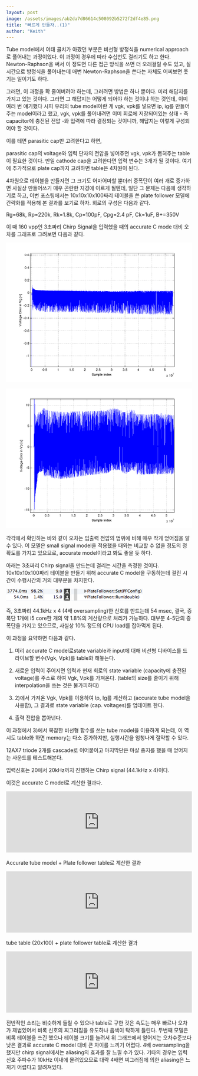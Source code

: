 ```yaml
---
layout: post
image: /assets/images/ab2da7d86614c508092b5272f2df4e85.png
title: "빠르게 만들자..(1)"
author: "Keith"
---
```



Tube model에서 여태 골치가 아팠던 부분은 비선형 방정식을 numerical approach로 풀어내는 과정이었다. 이 과정이 경우에 따라 수십번도 걸리기도 하고 한다. Newton-Raphson을 써서 이 정도면 다른 접근 방식을 쓰면 더 오래걸릴 수도 있고, 실시간으로 방정식을 풀어내는데 매번 Newton-Raphson을 쓴다는 자체도 어찌보면 웃기는 일이기도 하다.




그러면, 이 과정을 확 줄여버려야 하는데, 그러려면 방법은 하나 뿐이다. 미리 해답지를 가지고 있는 것이다. 그러면 그 해답지는 어떻게 되어야 하는 것이냐 하는 것인데, 이미 여러 번 얘기했다 시피 우리의 tube model이란 게 vgk, vpk를 넣으면 ip, ig를 만들어주는 model이라고 했고, vgk, vpk를 풀어내려면 이미 회로에 저장되어있는 상태 - 즉 capacitor에 충전된 전압 -와 입력에 따라 결정되는 것이니까, 해답지는 이렇게 구성되어야 할 것이다.




이를 테면 parasitic cap만 고려한다고 하면,




parasitic cap의 voltage와 입력 단자의 전압을 넣어주면 vgk, vpk가 뽑혀주는 table이 필요한 것이다. 만일 cathode cap을 고려한다면 입력 변수는 3개가 될 것이다. 여기에 추가적으로 plate cap까지 고려하면 table은 4차원이 된다.




4차원으로 테이블을 만들자면 그 크기도 어마어마할 뿐더러 증폭단이 여러 개로 증가하면 사실상 만들어쓰기 매우 곤란한 지경에 이르게 될텐데, 일단 그 문제는 다음에 생각하기로 하고, 이번 포스팅에서는 10x10x10x100짜리 테이블을 쓴 plate follower 모델에 간략화를 적용해 본 결과를 보기로 하자. 회로의 구성은 다음과 같다. 




Rg=68k, Rp=220k, Rk=1.8k, Cp=100pF, Cpg=2.4 pF, Ck=1uF, B+=350V




이 때 160 vpp인 3초짜리 Chirp Signal을 입력했을 때의 accurate C mode 대비 오차를 그래프로 그려보면 다음과 같다.






![image](/assets/images/ab2da7d86614c508092b5272f2df4e85.png)



![image](/assets/images/91e2998a6a0a9e18434f41838ec30d53.png)







각각에서 확인하는 바와 같이 오차는 입출력 전압의 범위에 비해 매우 작게 얻어짐을 알 수 있다. 이 모델은 small signal model을 적용했을 때와는 비교할 수 없을 정도의 정확도를 가지고 있으므로, accurate model이라고 봐도 좋을 듯 하다.




아래는 3초짜리 Chirp signal을 만드는데 걸리는 시간을 측정한 것이다. 10x10x10x100짜리 테이블을 만들기 위해 accurate C model을 구동하는데 걸린 시간이 수행시간의 거의 대부분을 차지한다.






![image](/assets/images/fcb453c5001d5bac1f06dc24376a9e0a.png)




즉, 3초짜리 44.1kHz x 4 (4배 oversampling)한 신호를 만드는데 54 msec, 결국, 증폭단 1개에 i5 core한 개의 약 1.8%의 계산량으로 처리가 가능하다. 대부분 4-5단의 증폭단을 가지고 있으므로, 사실상 10% 정도의 CPU load를 잡아먹게 된다. 





이 과정을 요약하면 다음과 같다.




1) 미리 accurate C model로state variable과 input에 대해 비선형 디바이스를 드라이브할 변수(Vgk, Vpk)를 table화 해놓는다.

2) 새로운 입력이 주어지면 입력과 현재 회로의 state variable (capacity에 충전된 voltage)를 주소로 하여 Vgk, Vpk를 가져온다. (table의 size를 줄이기 위해 interpolation을 쓰는 것은 불가피하다)

3) 2)에서 가져온 Vgk, Vpk를 이용하여 Ip, Ig를 계산하고 (accurate tube model을 사용함), 그 결과로 state variable (cap. voltages)를 업데이트 한다.

4) 출력 전압을 뽑아낸다.




이 과정에서 3)에서 복잡한 비선형 함수를 쓰는 tube model을 이용하게 되는데, 이 역시도 table화 하면 memory는 다소 증가하지만, 실행시간을 엄청나게 절약할 수 있다.




12AX7 triode 2개를 cascade로 이어붙이고 마지막단은 마샬 종지를 했을 때 얻어지는 사운드를 테스트해본다.




입력신호는 20에서 20kHz까지 진행하는 Chirp signal (44.1kHz x 4)이다.




이것은 accurate C model로 계산한 결과다.




<iframe width="100%" height="166" scrolling="no" frameborder="no" src="https://w.soundcloud.com/player/?url=https%3A//api.soundcloud.com/tracks/145427401&amp;color=ff5500&amp;auto_play=false&amp;hide_related=false&amp;show_artwork=true"></iframe>




Accurate tube model + Plate follower table로 계산한 결과



<iframe width="100%" height="166" scrolling="no" frameborder="no" src="https://w.soundcloud.com/player/?url=https%3A//api.soundcloud.com/tracks/145427395&amp;color=ff5500&amp;auto_play=false&amp;hide_related=false&amp;show_artwork=true"></iframe>





tube table (20x100) + plate follower table로 계산한 결과



<iframe width="100%" height="166" scrolling="no" frameborder="no" src="https://w.soundcloud.com/player/?url=https%3A//api.soundcloud.com/tracks/145427398&amp;color=ff5500&amp;auto_play=false&amp;hide_related=false&amp;show_artwork=true"></iframe>





전반적인 소리는 비슷하게 들릴 수 있으나 table로 구한 것은 속도는 매우 빠르나 오차가 제법있어서 비록 신호의 찌그러짐을 유도하나 음색이 탁하게 들린다. 두번째 모델은 비록 테이블을 쓰긴 했으나 테이블 크기를 늘려서 위 그래프에서 얻어지는 오차수준보다 낮은 결과로 accurate C model 대비 큰 차이를 느끼기 어렵다. 4배 oversampling을 했지만 chirp signal에서는 aliasing의 효과를 잘 느낄 수가 있다. 기타의 경우는 입력 신호 주파수가 10kHz 이내에 몰려있으므로 대략 4배면 찌그러짐에 의한 aliasing은 느끼기 어렵다고 알려져있다.





